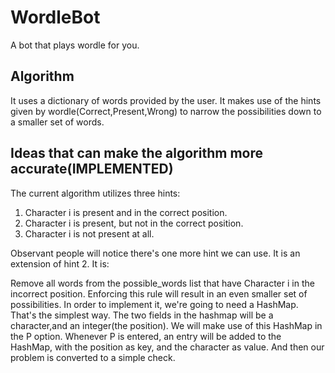 # WordleBot
A bot that plays wordle for you.

## Algorithm

It uses a dictionary of words provided by the user. It makes use of the hints given by wordle(Correct,Present,Wrong) to narrow the possibilities
down to a smaller set of words.

## Ideas that can make the algorithm more accurate(IMPLEMENTED)

The current algorithm utilizes three hints:

1. Character i is present and in the correct position.
2. Character i is present, but not in the correct position.
3. Character i is not present at all.

Observant people will notice there's one more hint we can use. It is an extension of hint 2. It is:

Remove all words from the possible_words list that have Character i in the incorrect position. Enforcing this rule will result in an even 
smaller set of possibilities. In order to implement it, we're going to need a HashMap. That's the simplest way. The two fields in the hashmap will be a character,and an integer(the position). We will make use of this HashMap in the P option. Whenever P is entered, an entry will be added to the HashMap, with the position as key, and the character as value. And then our problem is converted to a simple check.
